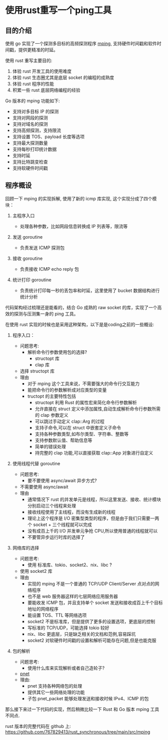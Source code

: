 # 使用rust重写一个ping工具

## 目的介绍

使用 go 实现了一个探测多目标的高频探测程序 [mping](https://github.com/767829413/advanced-go/tree/main/ping/mping), 支持硬件时间戳和软件时间戳，提供更精准的时延。

使用 rust 重写主要目的:

1. 体验 rust 开发工具的使用难度
2. 体验 rust 生态圈尤其是底层 socket 的编程的成熟度
3. 体验 rust 程序的性能
4. 积累一些 rust 底层网络编程的经验

Go 版本的 mping 功能如下:

* 支持对多目标 IP 的探测
* 支持对网段的探测
* 支持对域名的探测
* 支持高频探测，支持限流
* 支持设置 TOS、payload 长度等选项
* 支持最大探测数量
* 支持每秒打印统计数据
* 支持时延
* 支持比特跳变检查
* 支持软硬件时间戳

## 程序概设

回顾一下 mping 的实现拆解, 使用了新的 icmp 库实现, 这个实现分成了四个模块：

1. 主程序入口
    * 处理各种参数，比如网段信息转换成 IP 列表等，限流等

2. 发送 goroutine
    * 负责发送 ICMP 探测包

3. 接收 goroutine
    * 负责接收 ICMP echo reply 包
    
4. 统计打印 goroutine
    * 负责统计打印每一秒的丢包率和时延，这里使用了 bucket 数据结构进行统计分析

代码架构经过梳理还是能看的，结合 Go 成熟的 raw socket 的库，实现了一个高效的探测与压测集一身的 ping 工具。

在使用 rust 实现的时候也是采用这种架构，以下是是coding之前的一些概设:

1. 程序入口：
    * 问题思考:
        * 解析命令行参数使用包的选择?
            * structopt 库
            * clap 库
    * 选择 structopt 库
    * 理由
        * 对于 mping 这个工具来说，不需要强大的命令行交互能力
        * 能把命令行的参数解析成对应类型的变量
        * tructopt 的主要特性包括
            * structopt 利用 Rust 的属性宏来简化命令行参数解析
            * 允许直接在 struct 定义中添加属性,自动生成解析命令行参数所需的 clap 参数定义
            * 可以跳过手动定义 clap::Arg 的过程
            * 支持子命令,可以在 struct 中嵌套定义子命令
            * 支持各种参数类型,如布尔类型、字符串、整数等
            * 支持参数默认值、帮助信息等
            * 简单的错误处理
            * 持完整的 clap 功能,可以直接获取 clap::App 对象进行自定义
2. 使用线程代替 goroutine
    * 问题思考:
        * 要不要使用 async/await 异步方式?
    * 不需要使用 async/await
    * 理由
        * 通常情况下 rust 的并发单元是线程，所以这里发送、接收、统计模块分别启动三个线程来处理
        * 接收线程使用了主线程，而没有生成新的线程
        * 理论上这个程序是 I/O 密集型类型的程序，但是由于我们只需要一两个 socket + 三个线程就可以完成
        * 没有成百上千的 I/O 并发单元争抢 CPU,所以使用普通的线程就可以
        * 不要管异步运行时库的选择了

3. 网络库的选择
    * 问题思考:
        * 使用 标准库、tokio、socket2、nix、libc ?
    * 使用 socket2 库
    * 理由
        * 实现的 mping 不是一个普通的 TCP/UDP Client/Server 点对点的网络程序
        * 也不是 web 服务器这样的七层网络应用服务器
        * 要能收发 ICMP 包，并且支持单个 socket 发送和接收成百上千个目标地址的网络程序
        * 能设置 TOS、TTL 等网络选项
        * socket2 不是标准库，但是提供了更多的设置选项，更底层的控制
        * 写标准的 TCP/UDP，可能选择 tokio 较好
        * nix、libc 更底层，只是缺乏相关的文档和范例,容易踩坑
        * socket2 对软硬件时间戳的设置和解析可能存在问题,但是也能克服
4. 包的解析
    * 问题思考:
        * 使用什么库来实现解析或者自己造轮子?
    * [pnet](https://crates.io/crates/pnet)
    * 理由:
        * pnet 支持各种网络包的处理
        * 提供其它一些网络处理的功能
        * 子包 pnet_packet 能够处理发送和接收时候 IPv4、ICMP 的包

那么接下来过一下代码的实现，然后稍微比较一下 Rust 和 Go 版本 mping 工具不同点.

rust 版本的完整代码在 github 上: <https://github.com/767829413/rust_synchronous/tree/main/src/mping>
